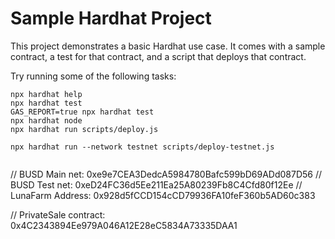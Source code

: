 # Sample Hardhat Project

This project demonstrates a basic Hardhat use case. It comes with a sample contract, a test for that contract, and a script that deploys that contract.

Try running some of the following tasks:

```shell
npx hardhat help
npx hardhat test
GAS_REPORT=true npx hardhat test
npx hardhat node
npx hardhat run scripts/deploy.js

npx hardhat run --network testnet scripts/deploy-testnet.js


```

// BUSD Main net: 0xe9e7CEA3DedcA5984780Bafc599bD69ADd087D56
// BUSD Test net: 0xeD24FC36d5Ee211Ea25A80239Fb8C4Cfd80f12Ee
// LunaFarm Address: 0x928d5fCCD154cCD79936FA10feF360b5AD60c383

// PrivateSale contract: 0x4C2343894Ee979A046A12E28eC5834A73335DAA1

